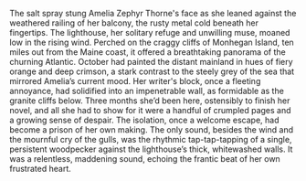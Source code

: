 The salt spray stung Amelia Zephyr Thorne's face as she leaned against the weathered railing of her balcony, the rusty metal cold beneath her fingertips.  The lighthouse, her solitary refuge and unwilling muse, moaned low in the rising wind.  Perched on the craggy cliffs of Monhegan Island, ten miles out from the Maine coast, it offered a breathtaking panorama of the churning Atlantic.  October had painted the distant mainland in hues of fiery orange and deep crimson, a stark contrast to the steely grey of the sea that mirrored Amelia’s current mood.  Her writer's block, once a fleeting annoyance, had solidified into an impenetrable wall, as formidable as the granite cliffs below.  Three months she’d been here, ostensibly to finish her novel, and all she had to show for it were a handful of crumpled pages and a growing sense of despair.  The isolation, once a welcome escape, had become a prison of her own making.  The only sound, besides the wind and the mournful cry of the gulls, was the rhythmic tap-tap-tapping of a single, persistent woodpecker against the lighthouse’s thick, whitewashed walls.  It was a relentless, maddening sound, echoing the frantic beat of her own frustrated heart.
